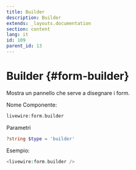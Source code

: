 ```yaml
---
title: Builder
description: Builder
extends: _layouts.documentation
section: content
lang: it
id: 109
parent_id: 13
---
```


# Builder {#form-builder}

Mostra un pannello che serve a disegnare i form.

Nome Componente:

```php
livewire:form.builder
```

Parametri

```php
?string $type = 'builder'
```

Esempio:

```php
<livewire:form.builder />
```

